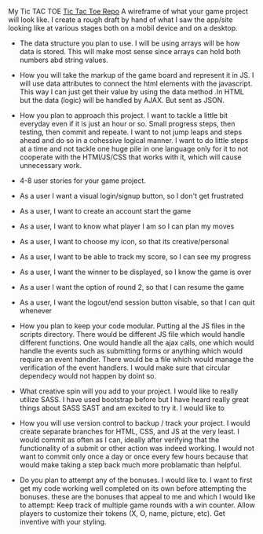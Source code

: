 My Tic TAC TOE
[Tic Tac Toe Repo](https://github.com/natGalynker/tic-tac-toe-game)
A wireframe of what your game project will look like.
I create a rough draft by hand of what I saw the app/site looking
like at various stages both on a mobil device and on a desktop.
-   The data structure you plan to use. I will be using arrays will be how
data is stored. This will make most sense since arrays can hold both numbers
abd string values.
-   How you will take the markup of the game board and represent it in JS. I will
use data attributes to connect the html elements with the javascript. This way I
can just get their value by using the data method .In HTML but the data (logic)
will be handled by AJAX. But sent as JSON.
-   How you plan to approach this project. I want to tackle a little bit everyday
even if it is just an hour or so. Small progress steps, then testing, then commit
and repeate. I want to not jump leaps and steps ahead and do so in a cohessive
logical manner. I want to do little steps at a time and not tackle one huge pile
in one language only for it to not cooperate with the HTMl/JS/CSS that works
with it, which will cause unnecessary work.

-   4-8 user stories for your game project.
-   As a user I want a visual login/signup button, so I don't get frustrated
-   As a user, I want to create an account start the game
-   As a user, I want to know what player I am so I can plan my moves
-   As a user, I want to choose my icon, so that its creative/personal
-   As a user, I want to be able to track my score, so I can see my progress
-   As a user, I want the winner to be displayed, so I know the game is over
-   As a user I want the option of round 2, so that I can resume the game
-   As a user, I want the logout/end session button visable, so that I can quit whenever


-   How you plan to keep your code modular.
Putting al the JS files in the scripts directory. There would be different JS
file which would handle different functions. One would handle all the ajax calls,
one which would handle the events such as submitting forms or anything which would
require an event handler. There would be a file which would manage the verification
of the event handlers. I would make sure that circular dependecy would not happen
by doint so.
-   What creative spin will you add to your project. I would like to really utilize
SASS. I have used bootstrap before but I have heard really great things about SASS
SAST and am excited to try it. I would like to
-   How you will use version control to backup / track your project.
I would create separate branches for HTML, CSS, and JS at the very least. I would
commit as often as I can, ideally after verifying that the functionality of a
submit or other action was indeed working. I would not want to commit only once
a day or once every few hours because that would make taking a step back much more
problamatic than helpful.
-   Do you plan to attempt any of the bonuses. I would like to. I want to first
get my code working well completed on its own before attempting the bonuses.
these are the bonuses that appeal to me and which I would like to attempt:
Keep track of multiple game rounds with a win counter.
Allow players to customize their tokens (X, O, name, picture, etc).
Get inventive with your styling.

